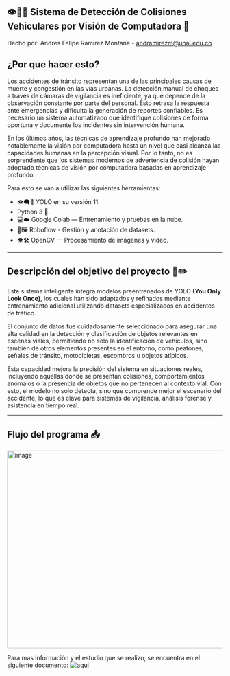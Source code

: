 ## 👁️🤖🧠 Sistema de Detección de Colisiones Vehiculares por Visión de Computadora 🚗
Hecho por: Andres Felipe Ramirez Montaña - andramirezm@unal.edu.co

## ¿Por que hacer esto? 
Los accidentes de tránsito representan una de las principales causas de muerte y
congestión en las vías urbanas. La detección manual de choques a través de cámaras de
vigilancia es ineficiente, ya que depende de la observación constante por parte del personal.
Esto retrasa la respuesta ante emergencias y dificulta la generación de reportes confiables.
Es necesario un sistema automatizado que identifique colisiones de forma oportuna y
documente los incidentes sin intervención humana. 

En los últimos años, las técnicas de aprendizaje profundo han mejorado notablemente la visión por computadora hasta un nivel que casi alcanza las capacidades humanas en la percepción visual. Por lo tanto, no es sorprendente que los sistemas modernos de advertencia de colisión hayan adoptado técnicas de visión por computadora basadas en aprendizaje profundo.

Para esto se van a utilizar las siguientes herramientas: 
- 👁️‍🗨️🧠 YOLO en su versión 11.
- Python 3 🐍.
- 💻☁️ Google Colab — Entrenamiento y pruebas en la nube.
- 🤖🖼️ Roboflow - Gestión y anotación de datasets.
- 👁️🛠️ OpenCV — Procesamiento de imágenes y video.

--- 
## Descripción del objetivo del proyecto 📄✏️

Este sistema inteligente integra modelos preentrenados de YOLO **(You Only Look Once)**, los cuales han sido adaptados y refinados mediante entrenamiento adicional utilizando datasets especializados en accidentes de tráfico.

El conjunto de datos fue cuidadosamente seleccionado para asegurar una alta calidad en la detección y clasificación de objetos relevantes en escenas viales, permitiendo no solo la identificación de vehículos, sino también de otros elementos presentes en el entorno, como peatones, señales de tránsito, motocicletas, escombros u objetos atípicos.

Esta capacidad mejora la precisión del sistema en situaciones reales, incluyendo aquellas donde se presentan colisiones, comportamientos anómalos o la presencia de objetos que no pertenecen al contexto vial. Con esto, el modelo no solo detecta, sino que comprende mejor el escenario del accidente, lo que es clave para sistemas de vigilancia, análisis forense y asistencia en tiempo real.

--- 
## Flujo del programa 📥
<img width="1047" height="460" alt="image" src="https://github.com/user-attachments/assets/06753ea0-cbab-4976-b6a9-b0b9a1a50d9e" />

Para mas información y el estudio que se realizo, se encuentra en el siguiente documento: ![aqui](https://github.com/Andres-cmk/vehicle_collision_detection/tree/main/Documentacion)


